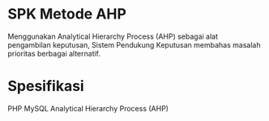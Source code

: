 # SPK Metode AHP 
Menggunakan Analytical Hierarchy Process (AHP) sebagai alat pengambilan keputusan, Sistem Pendukung Keputusan membahas masalah prioritas berbagai alternatif.

# Spesifikasi 
PHP
MySQL
Analytical Hierarchy Process (AHP)
